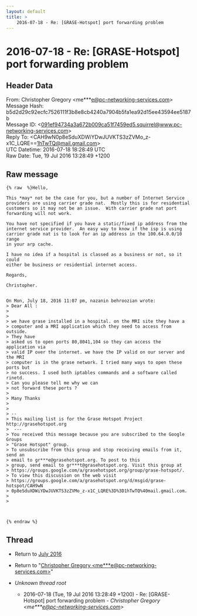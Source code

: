 ```yaml
---
layout: default
title: >
    2016-07-18 - Re: [GRASE-Hotspot] port forwarding problem
---
```


# 2016-07-18 - Re: [GRASE-Hotspot] port forwarding problem

## Header Data

From: Christopher Gregory \<me***e@pc-networking-services.com\><br>
Message Hash: b5d2d29c92ecfc7526111f3b8e8cb4240a7904b5fa1ea92d15ee43594ee5187b<br>
Message ID: \<091ef94734a3a672b009ca51f7459ed5.squirrel@www.pc-networking-services.com\><br>
Reply To:  \<CAH9wN0p8eSduXDWiYDwJUVKTS3zZVMo_z-x1C_LQRE==1hTwTQ@mail.gmail.com\><br>
UTC Datetime: 2016-07-18 18:28:49 UTC<br>
Raw Date: Tue, 19 Jul 2016 13:28:49 +1200<br>

## Raw message

```
{% raw  %}Hello,

This *may* not be the case for you, but a number of Internet Service
providers are using carrier grade nat.  Mostly this is for residential
customers so it may not be an issue.  With carrier grade nat port
forwarding will not work.

You have not specified if you have a static/fixed ip address from the
internet service provider.  An easy way to know if the isp is using
carrier grade nat is to look for an ip address in the 100.64.0.0/10 range
in your arp cache.

I have no idea if a hospital is classed as a business or not, so it could
either be business or residential internet access.

Regards,

Christopher.


On Mon, July 18, 2016 11:07 pm, nazanin behroozian wrote:
> Dear All :
>
>
> we have grase installed in a hospital. on the MRI site they have a
> computer and a MRI application which they need to access from outside.
> They have
> asked us to open ports 80,8041,104 so they can access the application via
> valid IP over the internet. we have the IP valid on our server and the MRI
> computer is in the grase network. I tried many ways to open these ports but
> no success. I used both iptables commands and a software called rinetd.
> Can you please tell me why we can
> not forward these ports ?
>
> Many Thanks
>
>
> --
> This mailing list is for the Grase Hotspot Project http://grasehotspot.org
>  ---
> You received this message because you are subscribed to the Google Groups
> "Grase Hotspot" group.
> To unsubscribe from this group and stop receiving emails from it, send an
> email to gr***e@grasehotspot.org. To post to this
> group, send email to gr***t@grasehotspot.org. Visit this group at
> https://groups.google.com/a/grasehotspot.org/group/grase-hotspot/.
> To view this discussion on the web visit
> https://groups.google.com/a/grasehotspot.org/d/msgid/grase-hotspot/CAH9wN
> 0p8eSduXDWiYDwJUVKTS3zZVMo_z-x1C_LQRE%3D%3D1hTwTQ%40mail.gmail.com.
>
>



{% endraw %}
```

## Thread

+ Return to [July 2016](/archive/2016/07)

+ Return to "[Christopher Gregory <me***e<span>@</span>pc-networking-services.com>](/authors/me___e_at_pcnetworkingservices_com)"

+ _Unknown thread root_
  + 2016-07-18 (Tue, 19 Jul 2016 13:28:49 +1200) - Re: [GRASE-Hotspot] port forwarding problem - _Christopher Gregory \<me***e@pc-networking-services.com\>_

